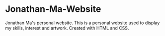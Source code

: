 # Jonathan-Ma-Website
Jonathan Ma's personal website.
This is a personal website used to display my skills, interest and artwork. Created with HTML and CSS.
